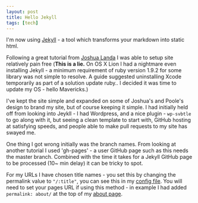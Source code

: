 ```yaml
---
layout: post
title: Hello Jekyll
tags: [tech]
---
```

I'm now using [Jekyll](http://jekyllrb.com/) - a tool which transforms your markdown into static html.

Following a great tutorial from [Joshua Landa](http://joshualande.com/jekyll-github-pages-poole/) I was able to setup site relatively pain free (**This is a lie.** On OS X Lion I had a nightmare even installing Jekyll - a minimum requirement of ruby version 1.9.2 for some library was not simple to resolve. A guide suggested uninstalling Xcode temporarily as part of a solution update ruby.. I decided it was time to update my OS - hello Mavericks.)

I've kept the site simple and expanded on some of Joshua's and Poole's design to brand my site, but of course keeping it simple. I had initially held off from looking into Jeykll - I had Wordpress, and a nice plugin - `wp-svbtle` to go along with it, but seeing a clean template to start with, GitHub hosting at satisfying speeds, and people able to make pull requests to my site has swayed me.

One thing I got wrong initially was the branch names. From looking at another tutorial I used 'gh-pages' - a user GitHub page such as this needs the master branch. Combined with the time it takes for a Jekyll GitHub page to be processed (10~ min delay) it can be tricky to spot.

For my URLs I have chosen title names - you set this by changing the permalink value to <code>"/:title"</code>, you can see this in my [config file](https://github.com/samdoidge/samdoidge.github.io/blob/master/_config.yml). You will need to set your pages URL if using this method - in example I had added <code>permalink: about/</code> at the top of my [about page](https://raw.githubusercontent.com/samdoidge/samdoidge.github.io/master/about.md).
